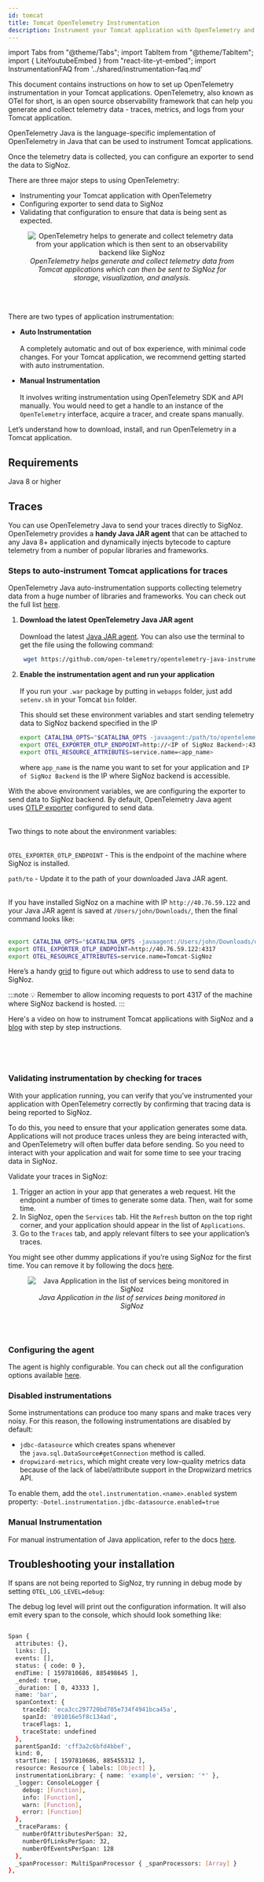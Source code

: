 ```yaml
---
id: tomcat
title: Tomcat OpenTelemetry Instrumentation
description: Instrument your Tomcat application with OpenTelemetry and send data to SigNoz
---
```


import Tabs from "@theme/Tabs";
import TabItem from "@theme/TabItem";
import { LiteYoutubeEmbed } from "react-lite-yt-embed";
import InstrumentationFAQ from '../shared/instrumentation-faq.md'


This document contains instructions on how to set up OpenTelemetry instrumentation in your Tomcat applications. OpenTelemetry, also known as OTel for short, is an open source observability framework that can help you generate and collect telemetry data - traces, metrics, and logs from your Tomcat application.

OpenTelemetry Java is the language-specific implementation of OpenTelemetry in Java that can be used to instrument Tomcat applications.

Once the telemetry data is collected, you can configure an exporter to send the data to SigNoz.

There are three major steps to using OpenTelemetry:

- Instrumenting your Tomcat application with OpenTelemetry
- Configuring exporter to send data to SigNoz
- Validating that configuration to ensure that data is being sent as expected.


<figure data-zoomable align='center'>
    <img src="/img/docs/opentelemetry_java_instrument.webp" alt="OpenTelemetry helps to generate and collect telemetry data from your application which is then sent to an observability backend like SigNoz"/>
    <figcaption><i>OpenTelemetry helps generate and collect telemetry data from Tomcat applications which can then be sent to SigNoz for storage, visualization, and analysis.</i></figcaption></figure>
<br></br>

There are two types of application instrumentation:

- **Auto Instrumentation**<br></br>
A completely automatic and out of box experience, with minimal code changes. For your Tomcat application, we recommend getting started with auto instrumentation.

- **Manual Instrumentation**<br></br>
It involves writing instrumentation using OpenTelemetry SDK and API manually. You would need to get a handle to an instance of the `OpenTelemetry` interface, acquire a tracer, and create spans manually.

Let’s understand how to download, install, and run OpenTelemetry in a Tomcat application.


## Requirements

Java 8 or higher

## Traces

You can use OpenTelemetry Java to send your traces directly to SigNoz. OpenTelemetry provides a **handy Java JAR agent** that can be attached to any Java 8+ application and dynamically injects bytecode to capture telemetry from a number of popular libraries and frameworks. 

### Steps to auto-instrument Tomcat applications for traces

OpenTelemetry Java auto-instrumentation supports collecting telemetry data from a huge number of libraries and frameworks. You can check out the full list [here](https://github.com/open-telemetry/opentelemetry-java-instrumentation/blob/main/docs/supported-libraries.md).

1. **Download the latest OpenTelemetry Java JAR agent**<br></br>
   Download the latest [Java JAR agent](https://github.com/open-telemetry/opentelemetry-java-instrumentation/releases/latest/download/opentelemetry-javaagent.jar). You can also use the terminal to get the file using the following command:
   
   ```bash
    wget https://github.com/open-telemetry/opentelemetry-java-instrumentation/releases/latest/download/opentelemetry-javaagent.jar
    ```
    

2. **Enable the instrumentation agent and run your application**<br></br>
   If you run your `.war` package by putting in `webapps` folder, just add `setenv.sh` in your Tomcat `bin` folder.
   
   This should set these environment variables and start sending telemetry data to SigNoz backend specified in the IP
   
   ```bash
   export CATALINA_OPTS="$CATALINA_OPTS -javaagent:/path/to/opentelemetry-javaagent.jar"
   export OTEL_EXPORTER_OTLP_ENDPOINT=http://<IP of SigNoz Backend>:4317
   export OTEL_RESOURCE_ATTRIBUTES=service.name=<app_name>
   ```
   
   where `app_name` is the name you want to set for your application and `IP of SigNoz Backend` is the IP where SigNoz backend is accessible.

  
    
With the above environment variables, we are configuring the exporter to send data to SigNoz backend. By default, OpenTelemetry Java agent uses [OTLP exporter](https://github.com/open-telemetry/opentelemetry-java/tree/main/exporters/otlp) configured to send data.<br></br>

Two things to note about the environment variables:<br></br>

`OTEL_EXPORTER_OTLP_ENDPOINT` - This is the endpoint of the machine where SigNoz is installed.

`path/to` -  Update it to the path of your downloaded Java JAR agent.<br></br>
    
If you have installed SigNoz on a machine with IP `http://40.76.59.122` and your Java JAR agent is saved at `/Users/john/Downloads/`, then the final command looks like:<br></br>

```bash
export CATALINA_OPTS="$CATALINA_OPTS -javaagent:/Users/john/Downloads/opentelemetry-javaagent.jar"
export OTEL_EXPORTER_OTLP_ENDPOINT=http://40.76.59.122:4317
export OTEL_RESOURCE_ATTRIBUTES=service.name=Tomcat-SigNoz
```
    
Here’s a handy [grid](https://signoz.io/docs/instrumentation/troubleshoot-instrumentation/) to figure out which address to use to send data to SigNoz.
    

:::note
💡 Remember to allow incoming requests to port 4317 of the machine where SigNoz backend is hosted.
:::

Here's a video on how to instrument Tomcat applications with SigNoz and a [blog](https://signoz.io/opentelemetry/tomcat/) with step by step instructions.

<p>&nbsp;</p>

<LiteYoutubeEmbed id="4obQilMqU4E" mute={false} />

<p>&nbsp;</p>

### Validating instrumentation by checking for traces

With your application running, you can verify that you’ve instrumented your application with OpenTelemetry correctly by confirming that tracing data is being reported to SigNoz.

To do this, you need to ensure that your application generates some data. Applications will not produce traces unless they are being interacted with, and OpenTelemetry will often buffer data before sending. So you need to interact with your application and wait for some time to see your tracing data in SigNoz.

Validate your traces in SigNoz:

1. Trigger an action in your app that generates a web request. Hit the endpoint a number of times to generate some data. Then, wait for some time.
2. In SigNoz, open the `Services` tab. Hit the `Refresh` button on the top right corner, and your application should appear in the list of `Applications`.
3. Go to the `Traces` tab, and apply relevant filters to see your application’s traces.

You might see other dummy applications if you’re using SigNoz for the first time. You can remove it by following the docs [here](https://signoz.io/docs/operate/docker-standalone/#remove-the-sample-application).

<figure data-zoomable align='center'>
    <img src="/img/docs/java_app_services_list.webp" alt="Java Application in the list of services being monitored in SigNoz"/>
    <figcaption><i>Java Application in the list of services being monitored in SigNoz</i></figcaption></figure>
<br></br>

### Configuring the agent

The agent is highly configurable. You can check out all the configuration options available [here](https://opentelemetry.io/docs/instrumentation/java/automatic/agent-config/).

### Disabled instrumentations

Some instrumentations can produce too many spans and make traces very noisy. For this reason, the following instrumentations are disabled by default:

- `jdbc-datasource` which creates spans whenever the `java.sql.DataSource#getConnection` method is called.
- `dropwizard-metrics`, which might create very low-quality metrics data because of the lack of label/attribute support in the Dropwizard metrics API.

To enable them, add the `otel.instrumentation.<name>.enabled` system property: `-Dotel.instrumentation.jdbc-datasource.enabled=true`

### Manual Instrumentation

For manual instrumentation of Java application, refer to the docs [here](https://opentelemetry.io/docs/instrumentation/java/manual/).


<!-- Get up and running with OpenTelemetry in just a few quick steps! The setup process consists of two phases--getting OpenTelemetry installed and configured, and then validating that configuration to ensure that data is being sent as expected. This guide explains how to download, install, and run OpenTelemetry in Java.

We follow [OpenTelemetry java instrumentation library](https://github.com/open-telemetry/opentelemetry-java-instrumentation). **We shall be exporting data in OTLP format.**

### Getting Started

Download the [latest version](https://github.com/open-telemetry/opentelemetry-java-instrumentation/releases/latest/download/opentelemetry-javaagent.jar).

This package includes the instrumentation agent as well as instrumentations for all supported libraries and all available data exporters. The package provides a completely automatic, out-of-the-box experience.

Enable the instrumentation agent using the -javaagent flag to the JVM.

<p>&nbsp;</p>

### For Java applications packaged as JAR files

If you run your Java application as a JAR file, please follow the below instruction


```bash
OTEL_EXPORTER_OTLP_ENDPOINT="http://<IP of SigNoz Backend>:4317" OTEL_RESOURCE_ATTRIBUTES=service.name=<app_name> java -javaagent:/path/opentelemetry-javaagent.jar -jar  <myapp>.jar
```

where <app_name> is the name you want to set for your application. `path` should be updated to the path of downloaded Java JAR agent.

You can also specify environment variables in the following way

```bash
java -javaagent:/path/opentelemetry-javaagent.jar \
    -Dotel.metrics.exporter=none \
    -Dotel.exporter.otlp.endpoint=http://<IP of SigNoz Backend>:4317 \
    -Dotel.resource.attributes=service.name=<app_name> \
    -jar <myapp>.jar
```

:::note
Remember to allow incoming requests to port 4317 of machine where SigNoz backend is hosted
:::

If you want to try out SigNoz with a sample Java application, visit this [GitHub repo](https://github.com/SigNoz/spring-petclinic).

 -->

## Troubleshooting your installation

If spans are not being reported to SigNoz, try running in debug mode by setting `OTEL_LOG_LEVEL=debug`:

The debug log level will print out the configuration information. It will also emit every span to the console, which should look something like:

```bash

Span {
  attributes: {},
  links: [],
  events: [],
  status: { code: 0 },
  endTime: [ 1597810686, 885498645 ],
  _ended: true,
  _duration: [ 0, 43333 ],
  name: 'bar',
  spanContext: {
    traceId: 'eca3cc297720bd705e734f4941bca45a',
    spanId: '891016e5f8c134ad',
    traceFlags: 1,
    traceState: undefined
  },
  parentSpanId: 'cff3a2c6bfd4bbef',
  kind: 0,
  startTime: [ 1597810686, 885455312 ],
  resource: Resource { labels: [Object] },
  instrumentationLibrary: { name: 'example', version: '*' },
  _logger: ConsoleLogger {
    debug: [Function],
    info: [Function],
    warn: [Function],
    error: [Function]
  },
  _traceParams: {
    numberOfAttributesPerSpan: 32,
    numberOfLinksPerSpan: 32,
    numberOfEventsPerSpan: 128
  },
  _spanProcessor: MultiSpanProcessor { _spanProcessors: [Array] }
},
```

<p>&nbsp;</p>

<InstrumentationFAQ />
